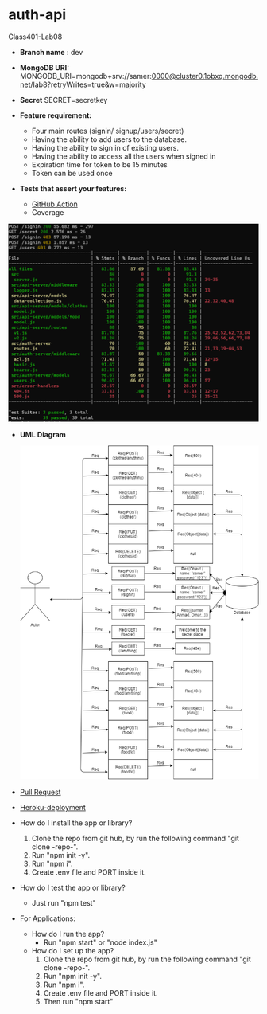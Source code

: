 # auth-api
Class401-Lab08


- **Branch name** : dev
- **MongoDB URI:** 
MONGODB_URI=mongodb+srv://samer:0000@cluster0.1obxq.mongodb.net/lab8?retryWrites=true&w=majority
- **Secret**
SECRET=secretkey
- **Feature requirement:**
    - Four main routes (signin/ signup/users/secret)
    - Having the ability to add users to the database.
    - Having the ability to sign in of existing users.
    - Having the ability to access all the users when signed in
    - Expiration time for token to be 15 minutes
    - Token can be used once

  
- **Tests that assert your features:**
    - [GitHub Action](https://github.com/Samer-Alnajjar/auth-api/actions)
    - Coverage

![Coverage](coverage.png)

- **UML Diagram**

  ![UML-Diagram](UML_Diagram.png)

- [Pull Request](https://github.com/Samer-Alnajjar/auth-api/pull/3)

- [Heroku-deployment](https://samer-auth-api.herokuapp.com/)

- How do I install the app or library?
  1. Clone the repo from git hub, by run the following command "git clone -repo-".
  2. Run "npm init -y".
  3. Run "npm i".
  4. Create .env file and PORT inside it.
- How do I test the app or library?
  - Just run "npm test"


- For Applications:
  - How do I run the app?
    - Run "npm start" or "node index.js"
  - How do I set up the app?
    1. Clone the repo from git hub, by run the following command "git clone -repo-".
    2. Run "npm init -y".
    3. Run "npm i".
    4. Create .env file and PORT inside it.
    5. Then run "npm start"
